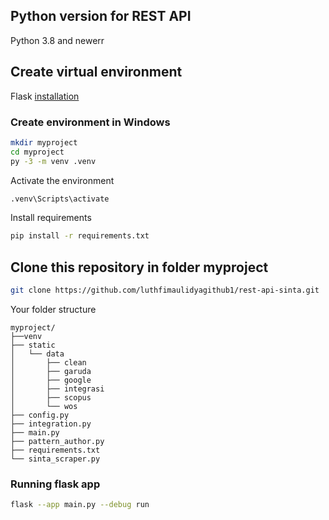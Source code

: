 ## Python version for REST API

Python 3.8 and newerr

## Create virtual environment

Flask [installation](https://flask.palletsprojects.com/en/3.0.x/installation/)

### Create environment in Windows

```sh
mkdir myproject
cd myproject
py -3 -m venv .venv
```

Activate the environment

```sh
.venv\Scripts\activate
```

Install requirements

```sh
pip install -r requirements.txt
```

## Clone this repository in folder myproject

```sh
git clone https://github.com/luthfimaulidyagithub1/rest-api-sinta.git
```

Your folder structure

```
myproject/
├──venv
├── static
│   └── data
│       ├── clean
│       ├── garuda
│       ├── google
│       ├── integrasi
│       ├── scopus
│       └── wos
├── config.py
├── integration.py
├── main.py
├── pattern_author.py
├── requirements.txt
└── sinta_scraper.py
```

### Running flask app

```sh
flask --app main.py --debug run
```
